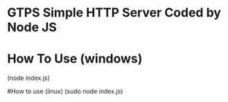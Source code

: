 # GTPS Simple HTTP Server Coded by Node JS

# How To Use (windows)
(node index.js)

#How to use (linux)
(sudo node index.js)


